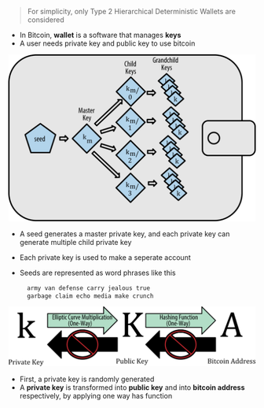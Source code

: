 > For simplicity, only Type 2 Hierarchical Deterministic Wallets are considered


- In Bitcoin, **wallet** is a software that manages **keys**
- A user needs private key and public key to use bitcoin


<img src="../assets/images/t2_deterministic.png" title="px(픽셀) 크기 설정" alt="deterministic wallets"/><br/>

- A seed generates a master private key, and each private key can generate multiple child private key
- Each private key is used to make a seperate account
- Seeds are represented as word phrases like this


        army van defense carry jealous true
        garbage claim echo media make crunch


<img src="../assets/images/pvkey_pubkey_addr.png" title="px(픽셀) 크기 설정" alt="private key to address"/><br/>

- First, a private key is randomly generated
- A **private key** is transformed into **public key** and into **bitcoin address** respectively, by applying one way has function